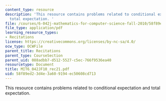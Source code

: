 ```yaml
---
content_type: resource
description: 'This resource contains problems related to conditional expectation and
  total expectation. '
file: /courses/6-042j-mathematics-for-computer-science-fall-2010/58f89ed23d4e3a609194ec50608cd713_MIT6_042JF10_rec21.pdf
file_type: application/pdf
learning_resource_types:
- Recitations
license: https://creativecommons.org/licenses/by-nc-sa/4.0/
ocw_type: OCWFile
parent_title: Recitations
parent_type: CourseSection
parent_uid: 088adbb7-d512-5527-c5ec-766f9536ea40
resourcetype: Document
title: MIT6_042JF10_rec21.pdf
uid: 58f89ed2-3d4e-3a60-9194-ec50608cd713
---
```

This resource contains problems related to conditional expectation and total expectation. 
